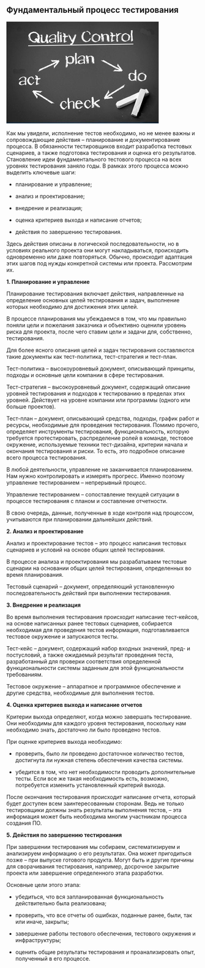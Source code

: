 ## Фундаментальный процесс тестирования

![](../img/img_3.png)

Как мы увидели, исполнение тестов необходимо, но не менее важны и сопровождающие действия – планирование и
документирование процесса. В обязанности тестировщиков входит разработка тестовых сценариев, а также подготовка
тестирования и оценка его результатов. Становление идеи фундаментального тестового процесса на всех уровнях тестирования
заняло годы. В рамках этого процесса можно выделить ключевые шаги:

- планирование и управление;

- анализ и проектирование;

- внедрение и реализация;

- оценка критериев выхода и написание отчетов;

- действия по завершению тестирования.

Здесь действия описаны в логической последовательности, но в условиях реального проекта они могут накладываться,
происходить одновременно или даже повторяться. Обычно, происходит адаптация этих шагов под нужды конкретной системы или
проекта. Рассмотрим их.

**1. Планирование и управление**

Планирование тестирования включает действия, направленные на определение основных целей тестирования и задач, выполнение
которых необходимо для достижения этих целей.

В процессе планирования мы убеждаемся в том, что мы правильно поняли цели и пожелания заказчика и объективно оценили
уровень риска для проекта, после чего ставим цели и задачи для, собственно, тестирования.

Для более ясного описания целей и задач тестирования составляются такие документы как тест-политика, тест-стратегия и
тест-план.

Тест-политика – высокоуровневый документ, описывающий принципы, подходы и основные цели компании в сфере тестирования.

Тест-стратегия – высокоуровневый документ, содержащий описание уровней тестирования и подходов к тестированию в пределах
этих уровней. Действует на уровне компании или программы (одного или больше проектов).

Тест-план – документ, описывающий средства, подходы, график работ и ресурсы, необходимые для проведения тестирования.
Помимо прочего, определяет инструменты тестирования, функциональность, которую требуется протестировать, распределение
ролей в команде, тестовое окружение, используемые техники тест-дизайна, критерии начала и окончания тестирования и
риски. То есть, это подробное описание всего процесса тестирования.

В любой деятельности, управление не заканчивается планированием. Нам нужно контролировать и измерять прогресс. Именно
поэтому управление тестированием – непрерывный процесс.

Управление тестированием – сопоставление текущей ситуации в процессе тестирования с планом и составление отчетности.

В свою очередь, данные, полученные в ходе контроля над процессом, учитываются при планировании дальнейших действий.

**2. Анализ и проектирование**

Анализ и проектирование тестов – это процесс написания тестовых сценариев и условий на основе общих целей тестирования.

В процессе анализа и проектирования мы разрабатываем тестовые сценарии на основании общих целей тестирования,
определенных во время планирования.

Тестовый сценарий – документ, определяющий установленную последовательность действий при выполнении тестирования.

**3. Внедрение и реализация**

Во время выполнения тестирования происходит написание тест-кейсов, на основе написанных ранее тестовых сценариев,
собирается необходимая для проведения тестов информация, подготавливается тестовое окружение и запускаются тесты.

Тест-кейс – документ, содержащий набор входных значений, пред- и постусловий, а также ожидаемый результат проведения
теста, разработанный для проверки соответствия определенной функциональности системы заданным для этой функциональности
требованиям.

Тестовое окружение – аппаратное и программное обеспечение и другие средства, необходимые для выполнения тестов.

**4. Оценка критериев выхода и написание отчетов**

Критерии выхода определяют, когда можно завершать тестирование. Они необходимы для каждого уровня тестирования,
поскольку нам необходимо знать, достаточно ли было проведено тестов.

При оценке критериев выхода необходимо:

- проверить, было ли проведено достаточное количество тестов, достигнута ли нужная степень обеспечения качества системы.

- убедится в том, что нет необходимости проводить дополнительные тесты. Если все же такая необходимость есть, возможно,
  потребуется изменить установленный критерий выхода.

После окончания тестирования происходит написание отчета, который будет доступен всем заинтересованным сторонам. Ведь не
только тестировщики должны знать результаты выполнения тестов, – эта информация может быть необходима многим участникам
процесса создания ПО.

**5. Действия по завершению тестирования**

При завершении тестирования мы собираем, систематизируем и анализируем информацию о его результатах. Она может
пригодиться позже – при выпуске готового продукта. Могут быть и другие причины для сворачивания тестирования, например,
досрочное закрытие проекта или завершение определенного этапа разработки.

Основные цели этого этапа:

- убедиться, что вся запланированная функциональность действительно была реализована;

- проверить, что все отчеты об ошибках, поданные ранее, были, так или иначе, закрыты;

- завершение работы тестового обеспечения, тестового окружения и инфраструктуры;

- оценить общие результаты тестирования и проанализировать опыт, полученный в его процессе.